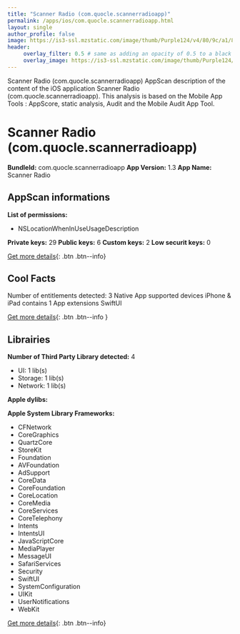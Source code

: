 ```yaml
---
title: "Scanner Radio (com.quocle.scannerradioapp)"
permalink: /apps/ios/com.quocle.scannerradioapp.html
layout: single
author_profile: false
image: https://is3-ssl.mzstatic.com/image/thumb/Purple124/v4/80/9c/a1/809ca14c-7372-c102-e83b-297d8a2a25fc/AppIcon-1x_U007emarketing-0-7-0-sRGB-85-220.png/512x512bb.jpg
header: 
     overlay_filter: 0.5 # same as adding an opacity of 0.5 to a black background
     overlay_image: https://is3-ssl.mzstatic.com/image/thumb/Purple124/v4/80/9c/a1/809ca14c-7372-c102-e83b-297d8a2a25fc/AppIcon-1x_U007emarketing-0-7-0-sRGB-85-220.png/512x512bb.jpg
---
```

Scanner Radio (com.quocle.scannerradioapp) AppScan description of the content of the iOS application Scanner Radio (com.quocle.scannerradioapp). This analysis is based on the Mobile App Tools : AppScore, static analysis, Audit and the Mobile Audit App Tool.

# Scanner Radio (com.quocle.scannerradioapp)

**BundleId:** com.quocle.scannerradioapp
**App Version:** 1.3
**App Name:** Scanner Radio


## AppScan informations 

**List of permissions:** 
- NSLocationWhenInUseUsageDescription
  
  
**Private keys:** 29
**Public keys:** 6
**Custom keys:** 2
**Low securit keys:** 0
  
[Get more details](/pricing.html){: .btn .btn--info}

## Cool Facts

Number of entitlements detected: 3
Native App
supported devices iPhone & iPad
contains 1 App extensions
SwiftUI
  
[Get more details](/pricing.html){: .btn .btn--info }

## Librairies 
**Number of Third Party Library detected:** 4
- UI: 1 lib(s)
- Storage: 1 lib(s)
- Network: 1 lib(s)


**Apple dylibs:**


**Apple System Library Frameworks:**
- CFNetwork
- CoreGraphics
- QuartzCore
- StoreKit
- Foundation
- AVFoundation
- AdSupport
- CoreData
- CoreFoundation
- CoreLocation
- CoreMedia
- CoreServices
- CoreTelephony
- Intents
- IntentsUI
- JavaScriptCore
- MediaPlayer
- MessageUI
- SafariServices
- Security
- SwiftUI
- SystemConfiguration
- UIKit
- UserNotifications
- WebKit


  
[Get more details](/pricing.html){: .btn .btn--info}

